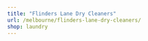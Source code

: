 ```yaml
---
title: "Flinders Lane Dry Cleaners"
url: /melbourne/flinders-lane-dry-cleaners/
shop: laundry
---
```

